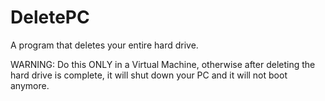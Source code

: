 # DeletePC
A program that deletes your entire hard drive.


WARNING: Do this ONLY in a Virtual Machine, otherwise after deleting the hard drive is complete, it will shut down your PC and it will not boot anymore.
